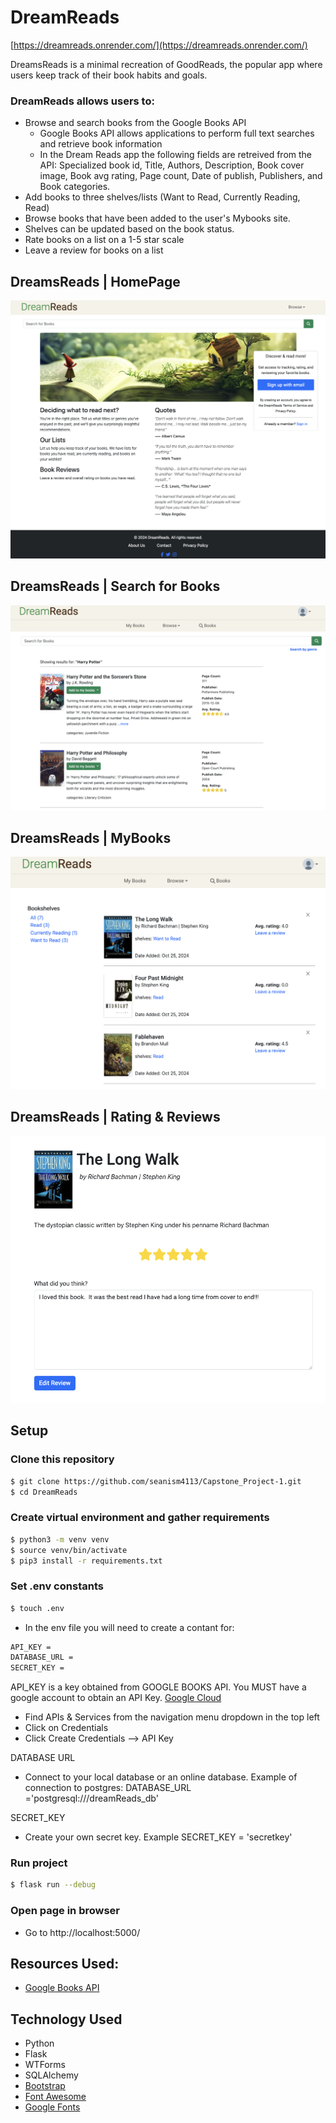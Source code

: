 # DreamReads

[https://dreamreads.onrender.com/](https://dreamreads.onrender.com/)

DreamsReads is a minimal recreation of GoodReads, the popular app where users keep track of their book habits and goals.

### DreamReads allows users to:

- Browse and search books from the Google Books API
  - Google Books API allows applications to perform full text searches and retrieve book information
  - In the Dream Reads app the following fields are retreived from the API: Specialized book id, Title, Authors, Description, Book cover image, Book avg rating, Page count, Date of publish, Publishers, and Book categories.
- Add books to three shelves/lists (Want to Read, Currently Reading, Read)
- Browse books that have been added to the user's Mybooks site.
- Shelves can be updated based on the book status.
- Rate books on a list on a 1-5 star scale
- Leave a review for books on a list

## DreamsReads | HomePage

![Alt text](/DreamReads/static/images/GoodReads%20Home.png)

## DreamsReads | Search for Books

![Alt text](/DreamReads/static/images/DreamReads%20Search.png)

## DreamsReads | MyBooks

![Alt text](/DreamReads/static/images/DreamsReads%20MyBooks.png)

## DreamsReads | Rating & Reviews

![Alt text](/DreamReads/static/images/DreamsReads%20Review.png)

## Setup
### Clone this repository
```bash
$ git clone https://github.com/seanism4113/Capstone_Project-1.git
$ cd DreamReads
```
### Create virtual environment and gather requirements
```bash
$ python3 -m venv venv
$ source venv/bin/activate
$ pip3 install -r requirements.txt
```

### Set .env constants
```bash
$ touch .env
```
- In the env file you will need to create a contant for:
```bash
API_KEY = 
DATABASE_URL = 
SECRET_KEY = 
```

API_KEY is a key obtained from GOOGLE BOOKS API.  You MUST have a google account to obtain an API Key.
[Google Cloud](https://console.cloud.google.com)
  - Find APIs & Services from the navigation menu dropdown in the top left
  - Click on Credentials
  - Click Create Credentials --> API Key

DATABASE URL
- Connect to your local database or an online database.  Example of connection to postgres: DATABASE_URL ='postgresql:///dreamReads_db'

SECRET_KEY
- Create your own secret key.  Example  SECRET_KEY = 'secretkey'

### Run project
```bash
$ flask run --debug
```
### Open page in browser
- Go to http://localhost:5000/

## Resources Used:

- [Google Books API ](https://developers.google.com/books/docs/overview)

## Technology Used

- Python
- Flask
- WTForms
- SQLAlchemy
- [Bootstrap](https://getbootstrap.com/)
- [Font Awesome](https://fontawesome.com/)
- [Google Fonts](https://fonts.google.com/)
